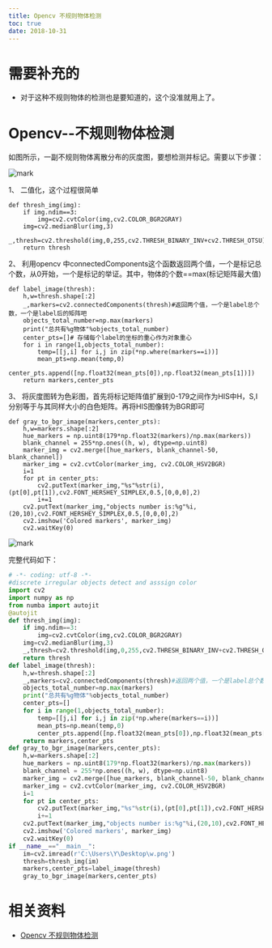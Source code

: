 ```yaml
---
title: Opencv 不规则物体检测
toc: true
date: 2018-10-31
---
```


# 需要补充的

- 对于这种不规则物体的检测也是要知道的，这个没准就用上了。

# Opencv--不规则物体检测


如图所示，一副不规则物体离散分布的灰度图，要想检测并标记。需要以下步骤：

![mark](http://pacdb2bfr.bkt.clouddn.com/blog/image/181031/HFG5BD7GC6.png?imageslim)


1、 二值化，这个过程很简单

```
def thresh_img(img):
​    if img.ndim==3:
​        img=cv2.cvtColor(img,cv2.COLOR_BGR2GRAY)
​    img=cv2.medianBlur(img,3)
​    _,thresh=cv2.threshold(img,0,255,cv2.THRESH_BINARY_INV+cv2.THRESH_OTSU)
​    return thresh
```


2、 利用opencv 中connectedComponents这个函数返回两个值，一个是标记总个数，从0开始，一个是标记的举证。其中，物体的个数==max(标记矩阵最大值)

```
def label_image(thresh):
​    h,w=thresh.shape[:2]
​    _,markers=cv2.connectedComponents(thresh)#返回两个值，一个是label总个数，一个是label后的矩阵吧
​    objects_total_number=np.max(markers)
​    print("总共有%g物体"%objects_total_number)
​    center_pts=[]# 存储每个label的坐标的重心作为对象重心
​    for i in range(1,objects_total_number):
​        temp=[[j,i] for i,j in zip(*np.where(markers==i))]
​        mean_pts=np.mean(temp,0)
​        center_pts.append([np.float32(mean_pts[0]),np.float32(mean_pts[1])])
​    return markers,center_pts
```


3、 将灰度图转为色彩图，首先将标记矩阵值扩展到0-179之间作为HIS中H，S,I 分别等于与其同样大小的白色矩阵。再将HIS图像转为BGR即可

```
def gray_to_bgr_image(markers,center_pts):
​    h,w=markers.shape[:2]
​    hue_markers = np.uint8(179*np.float32(markers)/np.max(markers))
​    blank_channel = 255*np.ones((h, w), dtype=np.uint8)
​    marker_img = cv2.merge([hue_markers, blank_channel-50, blank_channel])
​    marker_img = cv2.cvtColor(marker_img, cv2.COLOR_HSV2BGR)
​    i=1
​    for pt in center_pts:
​        cv2.putText(marker_img,"%s"%str(i),(pt[0],pt[1]),cv2.FONT_HERSHEY_SIMPLEX,0.5,[0,0,0],2)
​        i+=1
​    cv2.putText(marker_img,"objects number is:%g"%i,(20,10),cv2.FONT_HERSHEY_SIMPLEX,0.5,[0,0,0],2)
​    cv2.imshow('Colored markers', marker_img)
​    cv2.waitKey(0)
```

![mark](http://pacdb2bfr.bkt.clouddn.com/blog/image/181031/igbiK0LcEH.png?imageslim)


完整代码如下：

```python
# -*- coding: utf-8 -*-
#discrete irregular objects detect and asssign color
import cv2
import numpy as np
from numba import autojit
@autojit
def thresh_img(img):
​    if img.ndim==3:
​        img=cv2.cvtColor(img,cv2.COLOR_BGR2GRAY)
​    img=cv2.medianBlur(img,3)
​    _,thresh=cv2.threshold(img,0,255,cv2.THRESH_BINARY_INV+cv2.THRESH_OTSU)
​    return thresh
def label_image(thresh):
​    h,w=thresh.shape[:2]
​    _,markers=cv2.connectedComponents(thresh)#返回两个值，一个是label总个数，一个是label后的矩阵吧
​    objects_total_number=np.max(markers)
​    print("总共有%g物体"%objects_total_number)
​    center_pts=[]
​    for i in range(1,objects_total_number):
​        temp=[[j,i] for i,j in zip(*np.where(markers==i))]
​        mean_pts=np.mean(temp,0)
​        center_pts.append([np.float32(mean_pts[0]),np.float32(mean_pts[1])])
​    return markers,center_pts
def gray_to_bgr_image(markers,center_pts):
​    h,w=markers.shape[:2]
​    hue_markers = np.uint8(179*np.float32(markers)/np.max(markers))
​    blank_channel = 255*np.ones((h, w), dtype=np.uint8)
​    marker_img = cv2.merge([hue_markers, blank_channel-50, blank_channel])
​    marker_img = cv2.cvtColor(marker_img, cv2.COLOR_HSV2BGR)
​    i=1
​    for pt in center_pts:
​        cv2.putText(marker_img,"%s"%str(i),(pt[0],pt[1]),cv2.FONT_HERSHEY_SIMPLEX,0.5,[0,0,0],2)
​        i+=1
​    cv2.putText(marker_img,"objects number is:%g"%i,(20,10),cv2.FONT_HERSHEY_SIMPLEX,0.5,[0,0,0],2)
​    cv2.imshow('Colored markers', marker_img)
​    cv2.waitKey(0)
if __name__=="__main__":
​    im=cv2.imread(r'C:\Users\Y\Desktop\w.png')
​    thresh=thresh_img(im)
​    markers,center_pts=label_image(thresh)
    gray_to_bgr_image(markers,center_pts)


```







# 相关资料

- [Opencv 不规则物体检测](https://blog.csdn.net/qq_15642411/article/details/80462581?utm_source=blogkpcl1)

